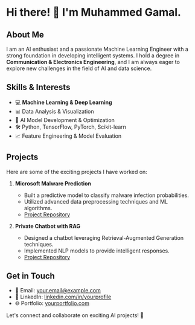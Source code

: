 # Hi there! 👋 I'm Muhammed Gamal.

## About Me
I am an AI enthusiast and a passionate Machine Learning Engineer with a strong foundation in developing intelligent systems. I hold a degree in **Communication & Electronics Engineering**, and I am always eager to explore new challenges in the field of AI and data science.

## Skills & Interests
- 💻 **Machine Learning & Deep Learning**
- 📊 Data Analysis & Visualization
- 🧠 AI Model Development & Optimization
- 🛠 Python, TensorFlow, PyTorch, Scikit-learn
- 📈 Feature Engineering & Model Evaluation

## Projects
Here are some of the exciting projects I have worked on:

1. **Microsoft Malware Prediction**
   - Built a predictive model to classify malware infection probabilities.
   - Utilized advanced data preprocessing techniques and ML algorithms.
   - [Project Repository](https://github.com/Jimmy70707/Microsoft-Malware-Prediction)


2. **Private Chatbot with RAG**
   - Designed a chatbot leveraging Retrieval-Augmented Generation techniques.
   - Implemented NLP models to provide intelligent responses.
   - [Project Repository](https://github.com/Jimmy70707/Private-Chatbot-RAG)

## Get in Touch
- 📧 Email: your.email@example.com
- 💼 LinkedIn: [linkedin.com/in/yourprofile](https://www.linkedin.com/in/muhammed-gamal-b0a347244/)
- 🌐 Portfolio: [yourportfolio.com](Link)

Let's connect and collaborate on exciting AI projects! 🚀


